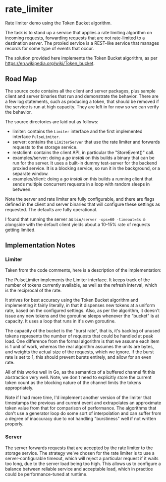 # rate_limiter
Rate limiter demo using the Token Bucket algorithm.

The task is to stand up a service that applies a rate limiting algorithm on incoming requests, forwarding requests that are not rate-limited to a destination server.  The proxied service is a REST-like service that manages records for some type of events that occur.

The solution provided here implements the Token Bucket algorithm, as per https://en.wikipedia.org/wiki/Token_bucket.

## Road Map

The source code contains all the client and server packages, plus sample client and server binaries that run and demonstrate the behavior.  There are a few log statements, such as producing a token, that should be removed if the service is run at high capacity.  They are left in for now so we can verify the behavior.

The source directories are laid out as follows:
* limiter: contains the `Limiter` interface and the first implemented interface `PulseLimiter`.
* server: contains the `LimiterServer` that use the rate limiter and forwards requests to the storage service.
* restclient: contains the client API, in particular the "StoreEvent()" call.
* examples/server: doing a *go install* on this builds a binary that can be run for the server.  It uses a built-in dummy test-server for the backend proxied service.  It is a blocking service, so run it in the background, or a separate window. 
* examples/client: doing a *go install* on this builds a running client that sends multiple concurrent requests in a loop with random sleeps in between.

Note the server and rate limiter are fully configurable, and there are flags defined in the client and server binaries that will configure these settings as requested.  The defaults are fully operational.

I found that running the server as `bin/server -ops=60 -timeout=4s &` alongside with the default client yields about a 10-15% rate of requests getting limited.

## Implementation Notes

### Limiter
Taken from the code comments, here is a description of the implementation:

The PulseLimiter implements the Limiter interface.  It keeps track of the number of tokens currently available, as well as the refresh interval, which is the reciprocal of the rate.

It strives for best accuracy using the Token Bucket algorithm and implementing it fairly literally, in that it dispenses new tokens at a uniform rate, based on the configured settings.  Also, as per the algorithm, it doesn't issue any new tokens and the goroutine sleeps whenever the "bucket" is at capacity.  It uses a loop that runs in it's own goroutine.

The capacity of the bucket is the "burst rate", that is, it's backlog of unused tokens represents the number of requests that could be handled at peak load.  One difference from the formal algorithm is that we assume each item is 1 unit of work, whereas the real algorithm assumes the units are bytes, and weights the actual size of the requests, which we ignore. If the burst rate is set to 1, this should prevent bursts entirely, and allow for an even rate.

All of this works well in Go, as the semantics of a buffered channel fit this abstraction very well.  Note, we don't need to explicitly store the current token count as the blocking nature of the channel limits the tokens appropriately.

Note if I had more time, I'd implement another version of the limiter that timestamps the previous and current event and extrapolates an approximate token value from that for comparison of performance.  The algorithms that don't use a generator loop do some sort of interpolation and can suffer from a degree of inaccuracy due to not handling "burstiness" well if not written properly.

### Server
The server forwards requests that are accepted by the rate limiter to the storage service.  The strategy we've chosen for the rate limiter is to use a server-configurable timeout, which will reject a particular request if it waits too long, due to the server load being too high.  This allows us to configure a balance between reliable service and acceptable load, which in practice could be performance-tuned at runtime.

